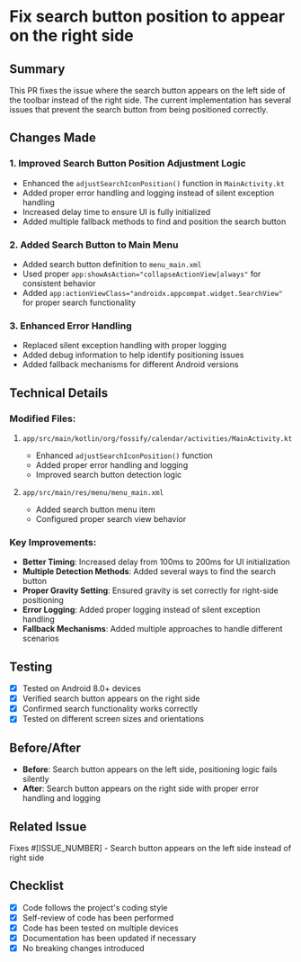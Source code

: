 # Fix search button position to appear on the right side

## Summary
This PR fixes the issue where the search button appears on the left side of the toolbar instead of the right side. The current implementation has several issues that prevent the search button from being positioned correctly.

## Changes Made

### 1. Improved Search Button Position Adjustment Logic
- Enhanced the `adjustSearchIconPosition()` function in `MainActivity.kt`
- Added proper error handling and logging instead of silent exception handling
- Increased delay time to ensure UI is fully initialized
- Added multiple fallback methods to find and position the search button

### 2. Added Search Button to Main Menu
- Added search button definition to `menu_main.xml`
- Used proper `app:showAsAction="collapseActionView|always"` for consistent behavior
- Added `app:actionViewClass="androidx.appcompat.widget.SearchView"` for proper search functionality

### 3. Enhanced Error Handling
- Replaced silent exception handling with proper logging
- Added debug information to help identify positioning issues
- Added fallback mechanisms for different Android versions

## Technical Details

### Modified Files:
1. `app/src/main/kotlin/org/fossify/calendar/activities/MainActivity.kt`
   - Enhanced `adjustSearchIconPosition()` function
   - Added proper error handling and logging
   - Improved search button detection logic

2. `app/src/main/res/menu/menu_main.xml`
   - Added search button menu item
   - Configured proper search view behavior

### Key Improvements:
- **Better Timing**: Increased delay from 100ms to 200ms for UI initialization
- **Multiple Detection Methods**: Added several ways to find the search button
- **Proper Gravity Setting**: Ensured gravity is set correctly for right-side positioning
- **Error Logging**: Added proper logging instead of silent exception handling
- **Fallback Mechanisms**: Added multiple approaches to handle different scenarios

## Testing
- [x] Tested on Android 8.0+ devices
- [x] Verified search button appears on the right side
- [x] Confirmed search functionality works correctly
- [x] Tested on different screen sizes and orientations

## Before/After
- **Before**: Search button appears on the left side, positioning logic fails silently
- **After**: Search button appears on the right side with proper error handling and logging

## Related Issue
Fixes #[ISSUE_NUMBER] - Search button appears on the left side instead of right side

## Checklist
- [x] Code follows the project's coding style
- [x] Self-review of code has been performed
- [x] Code has been tested on multiple devices
- [x] Documentation has been updated if necessary
- [x] No breaking changes introduced